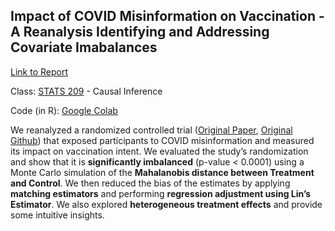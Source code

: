 ## Impact of COVID Misinformation on Vaccination - A Reanalysis Identifying and Addressing Covariate Imabalances

[Link to Report](/Causal%20Inference/Report%20-%20Impact%20of%20COVID%20Misinformation%20on%20Vaccination%20-%20A%20Reanalysis%20Identifying%20and%20Addressing%20Covariate%20Imabalances.pdf)

Class: [STATS 209](https://explorecourses.stanford.edu/search?view=catalog&filter-coursestatus-Active=on&page=0&catalog=&q=STATS+209%3A+Introduction+to+Causal+Inference&collapse=) - Causal Inference

Code (in R): [Google Colab](https://colab.research.google.com/drive/1m-5hD2vt-CH9IzeQGlbHD6cQt5Qaih9b?usp=sharing)

We reanalyzed a randomized controlled trial ([Original Paper](https://www.nature.com/articles/s41562-021-01056-1), [Original Github](https://github.com/sloomba/covid19-misinfo/)) that exposed participants to COVID misinformation and measured its impact on vaccination intent. We evaluated the study’s randomization and show that it is **significantly imbalanced** (p-value < 0.0001) using a Monte Carlo simulation of the **Mahalanobis distance between Treatment and Control**. We then reduced the bias of the estimates by applying **matching estimators** and performing **regression adjustment using Lin’s Estimator**. We also explored **heterogeneous treatment effects** and provide some intuitive insights.
